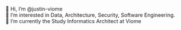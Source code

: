 👋 Hi, I’m @justin-viome<br>
👀 I’m interested in Data, Architecture, Security, Software Engineering. <br>
🌱 I’m currently the Study Informatics Architect at Viome<br>

<!---
justin-viome/justin-viome is a ✨ special ✨ repository because its `README.md` (this file) appears on your GitHub profile.
You can click the Preview link to take a look at your changes.
--->
